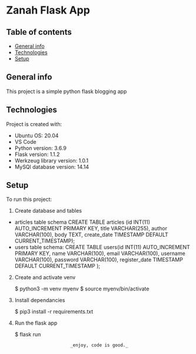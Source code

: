 # Zanah Flask App

## Table of contents
* [General info](#general-info)
* [Technologies](#technologies)
* [Setup](#setup)

## General info
This project is a simple python flask blogging app 
	
## Technologies
Project is created with:
* Ubuntu OS: 20.04
* VS Code 
* Python version: 3.6.9
* Flask version: 1.1.2
* Werkzeug library version: 1.0.1
* MySQl database version: 14.14
	
## Setup
To run this project:
1. Create database and tables 
* articles table  schema 
    CREATE TABLE articles (id INT(11) AUTO_INCREMENT PRIMARY KEY, title VARCHAR(255), author VARCHAR(100), body TEXT, create_date TIMESTAMP DEFAULT CURRENT_TIMESTAMP);
* users table schema:
    CREATE TABLE users(id INT(11) AUTO_INCREMENT PRIMARY KEY, name VARCHAR(100), email VARCHAR(100), username VARCHAR(100), password VARCHAR(100), register_date TIMESTAMP DEFAULT CURRENT_TIMESTAMP );


2. Create and activate venv

    $ python3 -m venv myenv
    $ source myenv/bin/activate

3. Install dependancies 

    $   pip3 install -r requirements.txt

4. Run the flask app

    $ flask run

                            _enjoy, code is good._ 
